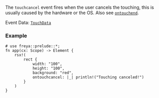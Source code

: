 The `touchcancel` event fires when the user cancels the touching, this is usually caused by the hardware or the OS.
Also see [`ontouchend`](crate::elements::ontouchend).

Event Data: [`TouchData`](crate::events::TouchData)

### Example

```rust, no_run
# use freya::prelude::*;
fn app(cx: Scope) -> Element {
    rsx!(
        rect {
            width: "100",
            height: "100",
            background: "red",
            ontouchcancel: |_| println!("Touching canceled!")
        }
    )
}
```